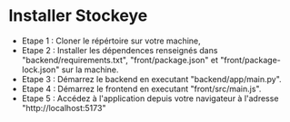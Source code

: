 # Installer Stockeye

- Etape 1 : Cloner le répértoire sur votre machine,
- Etape 2 : Installer les dépendences renseignés dans "backend/requirements.txt", "front/package.json" et "front/package-lock.json" sur la machine.
- Etape 3 : Démarrez le backend en executant "backend/app/main.py".
- Etape 4 : Démarrez le frontend en executant "front/src/main.js".
- Etape 5 : Accédez à l'application depuis votre navigateur à l'adresse "http://localhost:5173"
